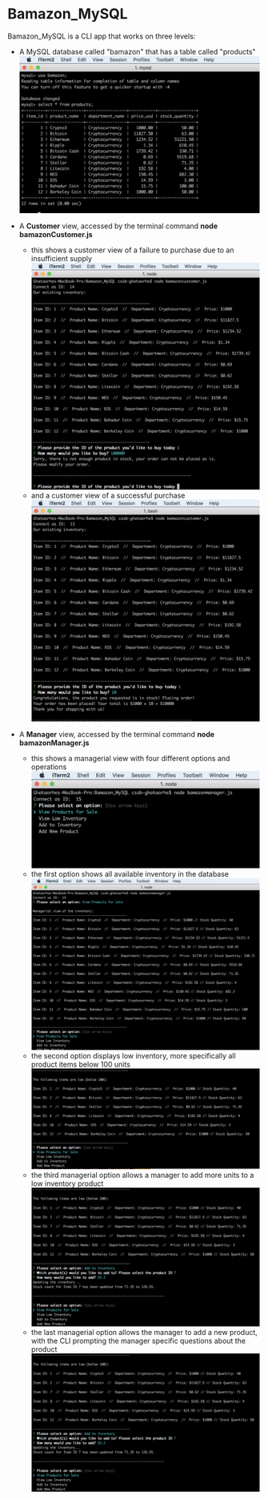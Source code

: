# Bamazon_MySQL

Bamazon_MySQL is a CLI app that works on three levels:

* A MySQL database called "bamazon" that has a table called "products" ![Image of products table in bamazon](https://github.com/BSG-1/Bamazon_MySQL/blob/master/Images/Bamazon%20Database%20(MySQL).png)

* A **Customer** view, accessed by the terminal command **node bamazonCustomer.js**
    - this shows a customer view of a failure to purchase due to an insufficient supply ![insufficient supply](https://github.com/BSG-1/Bamazon_MySQL/blob/master/Images/Customer%20View%20(failure%20to%20purchase).png)
    - and a customer view of a successful purchase ![successful purchase](https://github.com/BSG-1/Bamazon_MySQL/blob/master/Images/Customer%20View%20(successful%20purchase).png)

* A **Manager** view, accessed by the terminal command **node bamazonManager.js**
    - this shows a managerial view with four different options and operations ![four different options and operations](https://github.com/BSG-1/Bamazon_MySQL/blob/master/Images/Manager%20View%201%20(default).png)
    - the first option shows all available inventory in the database ![all available inventory in the database](https://github.com/BSG-1/Bamazon_MySQL/blob/master/Images/Manager%20View%202%20(all%20inventory).png)
    - the second option displays low inventory, more specifically all product items below 100 units ![all product items below 100 units](https://github.com/BSG-1/Bamazon_MySQL/blob/master/Images/Manager%20View%203%20(low%20inventory).png)
    - the third managerial option allows a manager to add more units to a low inventory product ![add more units to a low inventory product](https://github.com/BSG-1/Bamazon_MySQL/blob/master/Images/Manager%20View%204%20(add%20to%20inventory).png)
    - the last managerial option allows the manager to add a new product, with the CLI prompting the manager specific questions about the product ![CLI prompting the manager specific questions about the product](https://github.com/BSG-1/Bamazon_MySQL/blob/master/Images/Manager%20View%204%20(add%20to%20inventory).png)
    

